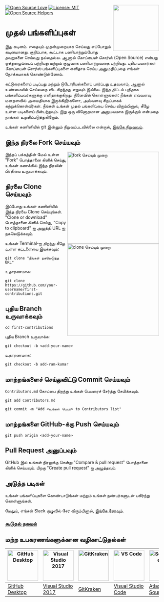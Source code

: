 [![Open Source Love](https://badges.frapsoft.com/os/v1/open-source.svg?v=103)](https://github.com/ellerbrock/open-source-badges/)
[<img align="right" width="150" src="https://firstcontributions.github.io/assets/Readme/join-slack-team.png">](https://join.slack.com/t/firstcontributors/shared_invite/zt-1hg51qkgm-Xc7HxhsiPYNN3ofX2_I8FA)
[![License: MIT](https://img.shields.io/badge/License-MIT-green.svg)](https://opensource.org/licenses/MIT)
[![Open Source Helpers](https://www.codetriage.com/roshanjossey/first-contributions/badges/users.svg)](https://www.codetriage.com/roshanjossey/first-contributions)

# முதல் பங்களிப்புகள்

இது கடினம். எதையும் முதன்முறையாக செய்வது எப்போதும் கடினமானது. குறிப்பாக, கூட்டாக பணியாற்றும்போது தவறுகளை செய்வது நல்லதல்ல. ஆனால் *கோப்பைன் சொர்ஸ்* (Open Source) என்பது ஒத்துழைப்பைப் பற்றியது மற்றும் குழுவாக பணியாற்றுவதை பற்றியது. புதிய பயனர்கள் *கோப்பைன் சொர்ஸ்* பங்களிப்புகளை எளிதாக செய்ய அனுமதிப்பதை எங்கள் நோக்கமாகக் கொண்டுள்ளோம்.

கட்டுரைகளைப் படிப்பது மற்றும் டுடோரியல்களைப் பார்ப்பது உதவலாம், ஆனால் உண்மையில் செய்வதை விட சிறந்தது எதுவும் இல்லை. இந்த திட்டம் புதிதாக பங்களிப்பவர்களுக்கு எளிதாக்குகிறது. நினைவில் கொள்ளுங்கள்: நீங்கள் எவ்வளவு மனதளவில் அமைதியாக இருக்கிறீர்களோ, அவ்வளவு சிறப்பாகக் கற்றுக்கொள்வீர்கள். நீங்கள் உங்கள் முதல் பங்களிப்பை செய்ய விரும்பினால், கீழே உள்ள படிகளைப் பின்பற்றவும். இது ஒரு வினோதமான அனுபவமாக இருக்கும் என்பதை நாங்கள் உறுதிப்படுத்துகிறோம்.

உங்கள் கணினியில் git இன்னும் நிறுவப்படவில்லை என்றால், [இங்கே நிறுவவும்](https://help.github.com/articles/set-up-git/).

## இந்த நிரலை Fork செய்யவும்
<img align="right" width="300" src="https://firstcontributions.github.io/assets/Readme/fork.png" alt="fork செய்யும் முறை" />

இந்தப் பக்கத்தின் மேல் உள்ள "Fork" பொத்தானை கிளிக் செய்து, உங்கள் கணக்கில் இந்த நிரலின் பிரதியை உருவாக்கவும்.

## நிரலை Clone செய்யவும்

<img align="right" width="300" src="https://firstcontributions.github.io/assets/Readme/clone.png" alt="clone செய்யும் முறை" />

இப்போது உங்கள் கணினியில் இந்த நிரலை Clone செய்யுங்கள். "Clone or download" பொத்தானை கிளிக் செய்து, "Copy to clipboard" ஐ அழுத்தி URL ஐ நகலெடுக்கவும்.

உங்கள் Terminal-ஐ திறந்து கீழே உள்ள கட்டளையை இயக்கவும்:
```
git clone "நீங்கள் நகலெடுத்த URL"
```

உதாரணமாக:
```
git clone https://github.com/your-username/first-contributions.git
```

## புதிய Branch உருவாக்கவும்

```
cd first-contributions
```

புதிய Branch உருவாக்க:
```
git checkout -b <add-your-name>
```

உதாரணமாக:
```
git checkout -b add-ram-kumar
```

## மாற்றங்களைச் செய்துவிட்டு Commit செய்யவும்

`Contributors.md` கோப்பை திறந்து உங்கள் பெயரைச் சேர்த்து சேமிக்கவும்.

```
git add Contributors.md
```

```
git commit -m "Add <உங்கள் பெயர்> to Contributors list"
```

## மாற்றங்களை GitHub-க்கு Push செய்யவும்

```
git push origin <add-your-name>
```

## Pull Request அனுப்பவும்

GitHub இல் உங்கள் நிரலுக்கு சென்று "Compare & pull request" பொத்தானை கிளிக் செய்யவும். பிறகு "Create pull request" ஐ அழுத்தவும்.

## அடுத்த படிகள்

உங்கள் பங்களிப்புகளை கொண்டாடுங்கள் மற்றும் உங்கள் நண்பர்களுடன் பகிர்ந்து கொள்ளுங்கள்.

மேலும், எங்கள் Slack குழுவில் சேர விரும்பினால், [இங்கே சேரவும்](https://join.slack.com/t/firstcontributors/shared_invite/zt-1hg51qkgm-Xc7HxhsiPYNN3ofX2_I8FA).

### [கூடுதல் தகவல்](../additional-material/translations/Portugues/additional-material.pt_br.md)

## மற்ற உபகரணங்களுக்கான வழிகாட்டுதல்கள்

| <a href="../gui-tool-tutorials/github-desktop-tutorial.md"><img alt="GitHub Desktop" src="https://desktop.github.com/images/desktop-icon.svg" width="100"></a> | <a href="../gui-tool-tutorials/github-windows-vs2017-tutorial.md"><img alt="Visual Studio 2017" src="https://upload.wikimedia.org/wikipedia/commons/c/cd/Visual_Studio_2017_Logo.svg" width="100"></a> | <a href="../gui-tool-tutorials/gitkraken-tutorial.md"><img alt="GitKraken" src="https://firstcontributions.github.io/assets/gui-tool-tutorials/gitkraken-tutorial/gk-icon.png" width="100"></a> | <a href="../gui-tool-tutorials/github-windows-vs-code-tutorial.md"><img alt="VS Code" src="https://upload.wikimedia.org/wikipedia/commons/1/1c/Visual_Studio_Code_1.35_icon.png" width=100></a> | <a href="../gui-tool-tutorials/sourcetree-macos-tutorial.md"><img alt="Sourcetree App" src="https://wac-cdn.atlassian.com/dam/jcr:81b15cde-be2e-4f4a-8af7-9436f4a1b431/Sourcetree-icon-blue.svg" width=100></a> | <a href="../gui-tool-tutorials/github-windows-intellij-tutorial.md"><img alt="IntelliJ IDEA" src="https://upload.wikimedia.org/wikipedia/commons/thumb/9/9c/IntelliJ_IDEA_Icon.svg/512px-IntelliJ_IDEA_Icon.svg.png" width=100></a> |
| --- | --- | --- | --- | --- | --
| [GitHub Desktop](../gui-tool-tutorials/github-desktop-tutorial.md) | [Visual Studio 2017](../gui-tool-tutorials/github-windows-vs2017-tutorial.md) | [GitKraken](../gui-tool-tutorials/gitkraken-tutorial.md) | [Visual Studio Code](../gui-tool-tutorials/github-windows-vs-code-tutorial.md) | [Atlassian Sourcetree](../gui-tool-tutorials/sourcetree-macos-tutorial.md) | [IntelliJ IDEA](../gui-tool-tutorials/github-windows-intellij-tutorial.md) |


